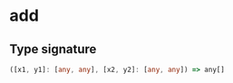 # add

## Type signature

<!-- prettier-ignore-start -->
```typescript
([x1, y1]: [any, any], [x2, y2]: [any, any]) => any[]
```
<!-- prettier-ignore-end -->
